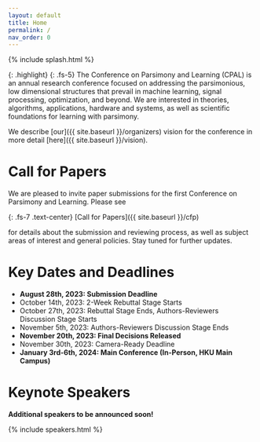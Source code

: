 ```yaml
---
layout: default
title: Home
permalink: /
nav_order: 0
---
```


{% include splash.html %}

{: .highlight}
{: .fs-5}
The Conference on Parsimony and Learning (CPAL) is an annual research
conference focused on addressing the parsimonious, low dimensional structures
that prevail in machine learning, signal processing, optimization, and beyond.
We are interested in theories, algorithms, applications, hardware and systems,
as well as scientific foundations for learning with parsimony. 

We describe [our]({{ site.baseurl }}/organizers) vision for the conference in
more detail [here]({{ site.baseurl }}/vision).

# Call for Papers

We are pleased to invite paper submissions for the first Conference on
Parsimony and Learning. Please see

{: .fs-7 .text-center}
[Call for Papers]({{ site.baseurl }}/cfp) 

for details
about the submission and reviewing process, as well as subject areas of
interest and general policies. Stay tuned for further updates.

# Key Dates and Deadlines

- **August 28th, 2023: Submission Deadline**
- October 14th, 2023: 2-Week Rebuttal Stage Starts
- October 27th, 2023: Rebuttal Stage Ends, Authors-Reviewers Discussion Stage Starts
- November 5th, 2023: Authors-Reviewers Discussion Stage Ends
- **November 20th, 2023: Final Decisions Released**
- November 30th, 2023: Camera-Ready Deadline
- **January 3rd-6th, 2024: Main Conference (In-Person, HKU Main Campus)**

# Keynote Speakers

**Additional speakers to be announced soon!**

{% include speakers.html %}

